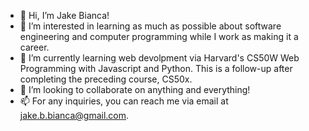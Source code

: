 - 👋 Hi, I’m Jake Bianca!
- 👀 I’m interested in learning as much as possible about software engineering and computer programming while I work as making it a career.
- 🌱 I’m currently learning web devolpment via Harvard's CS50W Web Programming with Javascript and Python. This is a follow-up after completing the preceding course, CS50x.
- 💞️ I’m looking to collaborate on anything and everything!
- 📫 For any inquiries, you can reach me via email at jake.b.bianca@gmail.com.
